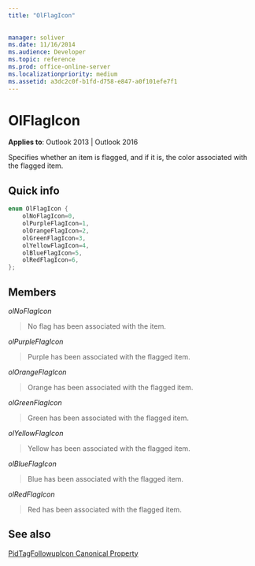 ```yaml
---
title: "OlFlagIcon"
 
 
manager: soliver
ms.date: 11/16/2014
ms.audience: Developer
ms.topic: reference
ms.prod: office-online-server
ms.localizationpriority: medium
ms.assetid: a3dc2c0f-b1fd-d758-e847-a0f101efe7f1
---
```


# OlFlagIcon

  
  
**Applies to**: Outlook 2013 | Outlook 2016 
  
Specifies whether an item is flagged, and if it is, the color associated with the flagged item.
  
## Quick info

```cpp
enum OlFlagIcon { 
    olNoFlagIcon=0, 
    olPurpleFlagIcon=1, 
    olOrangeFlagIcon=2, 
    olGreenFlagIcon=3, 
    olYellowFlagIcon=4, 
    olBlueFlagIcon=5, 
    olRedFlagIcon=6, 
}; 

```

## Members

 _olNoFlagIcon_
  
> No flag has been associated with the item.
    
 _olPurpleFlagIcon_
  
> Purple has been associated with the flagged item.
    
 _olOrangeFlagIcon_
  
> Orange has been associated with the flagged item.
    
 _olGreenFlagIcon_
  
> Green has been associated with the flagged item.
    
 _olYellowFlagIcon_
  
> Yellow has been associated with the flagged item.
    
 _olBlueFlagIcon_
  
> Blue has been associated with the flagged item.
    
 _olRedFlagIcon_
  
> Red has been associated with the flagged item.
    
## See also



[PidTagFollowupIcon Canonical Property](pidtagfollowupicon-canonical-property.md)

